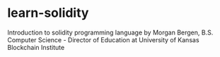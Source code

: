 # learn-solidity
Introduction to solidity programming language by  Morgan Bergen, B.S. Computer Science - Director of Education at University of Kansas Blockchain Institute
